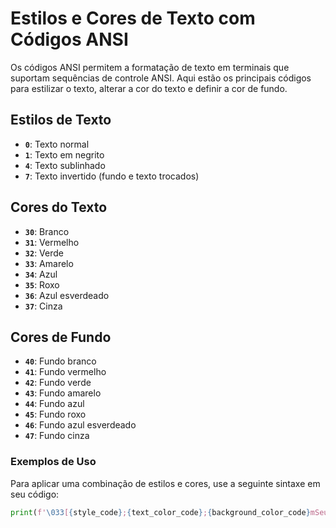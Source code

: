 # Estilos e Cores de Texto com Códigos ANSI

Os códigos ANSI permitem a formatação de texto em terminais que suportam sequências de controle ANSI. Aqui estão os principais códigos para estilizar o texto, alterar a cor do texto e definir a cor de fundo.

## Estilos de Texto

- **`0`**: Texto normal
- **`1`**: Texto em negrito
- **`4`**: Texto sublinhado
- **`7`**: Texto invertido (fundo e texto trocados)

## Cores do Texto

- **`30`**: Branco
- **`31`**: Vermelho
- **`32`**: Verde
- **`33`**: Amarelo
- **`34`**: Azul
- **`35`**: Roxo
- **`36`**: Azul esverdeado
- **`37`**: Cinza

## Cores de Fundo

- **`40`**: Fundo branco
- **`41`**: Fundo vermelho
- **`42`**: Fundo verde
- **`43`**: Fundo amarelo
- **`44`**: Fundo azul
- **`45`**: Fundo roxo
- **`46`**: Fundo azul esverdeado
- **`47`**: Fundo cinza

### Exemplos de Uso

Para aplicar uma combinação de estilos e cores, use a seguinte sintaxe em seu código:

```python
print(f'\033[{style_code};{text_color_code};{background_color_code}mSeu texto aqui\033[m')
